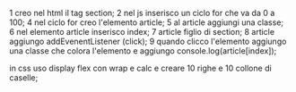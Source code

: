 <!-- Consegna:
L'utente clicca su un bottone che genererà una griglia di gioco quadrata. Ogni cella ha un numero progressivo, da 1 a 100. Ci saranno quindi 10 caselle per ognuna delle 10 righe. Quando l'utente clicca su ogni cella, la cella cliccata si colora di azzurro ed emetto un messaggio in console con il numero della cella cliccata.
Bonus
Aggiungere una select accanto al bottone di generazione, che fornisca una scelta tra tre diversi livelli di difficoltà:
con difficoltà 1 => 100 caselle, con un numero compreso tra 1 e 100, divise in 10 caselle per 10 righe;
con difficoltà 2 => 81 caselle, con un numero compreso tra 1 e 81, divise in 9 caselle per 9 righe;
con difficoltà 3 => 49 caselle, con un numero compreso tra 1 e 49, divise in 7 caselle per 7 righe; -->


1 creo nel html il tag section;
2 nel js inserisco un ciclo for che va da 0 a 100;
4 nel ciclo for creo l'elemento article;
5 al article aggiungi una classe;  
6 nel elemento article inserisco index;
7 article figlio di section;
8 article aggiungo addEvenentListener (click);
9 quando clicco l'elemento aggiungo una classe che colora l'elemento e aggiungo console.log(article[index]);


in css uso display flex con wrap e calc e creare 10 righe e 10 collone di caselle;

